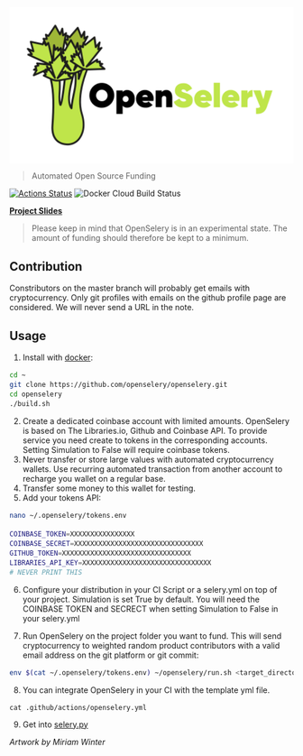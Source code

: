 <img align="middle" src="./docs/design/OpenSelery-04.svg" width="512"> 

> Automated Open Source Funding 

[![Actions Status](https://github.com/protontypes/openselery/workflows/openselery/badge.svg)](https://github.com/protontypes/openselery/actions)
![Docker Cloud Build Status](https://img.shields.io/docker/cloud/build/openselery/openselery)

__[Project Slides](http://protontypes.eu:1313/)__
> Please keep in mind that OpenSelery is in an experimental state. The amount of funding should therefore be kept to a minimum.

## Contribution
Constributors on the master branch will probably get emails with cryptocurrency. Only git profiles with emails on the github profile page are considered. We will never send a URL in the note.

## Usage

1. Install with [docker](https://docs.docker.com/install/linux/docker-ce/ubuntu/):

```bash
cd ~
git clone https://github.com/openselery/openselery.git
cd openselery
./build.sh
```

2. Create a dedicated coinbase account with limited amounts. OpenSelery is based on The Libraries.io, Github and Coinbase API. To provide service you need create to tokens in the corresponding accounts. Setting Simulation to False will require coinbase tokens.
3. Never transfer or store large values with automated cryptocurrency wallets. Use recurring automated transaction from another account to recharge you wallet on a regular base. 
4. Transfer some money to this wallet for testing. 
5. Add your tokens API: 

```bash
nano ~/.openselery/tokens.env

COINBASE_TOKEN=XXXXXXXXXXXXXXXX
COINBASE_SECRET=XXXXXXXXXXXXXXXXXXXXXXXXXXXXXXXX
GITHUB_TOKEN=XXXXXXXXXXXXXXXXXXXXXXXXXXXXXXXX
LIBRARIES_API_KEY=XXXXXXXXXXXXXXXXXXXXXXXXXXXXXXXX
# NEVER PRINT THIS
```

6. Configure your distribution in your CI Script or a selery.yml on top of your project. Simulation is set True by default. You will need the COINBASE TOKEN and SECRECT when setting Simulation to False in your selery.yml 


7. Run OpenSelery on the project folder you want to fund. This will send cryptocurrency to weighted random product contributors with a valid email address on the git platform or git commit: 

```bash
env $(cat ~/.openselery/tokens.env) ~/openselery/run.sh <target_directory>
```
8. You can integrate OpenSelery in your CI with the template yml file.
```
cat .github/actions/openselery.yml 
```

9. Get into [selery.py](selery.py)   

*Artwork by Miriam Winter*
